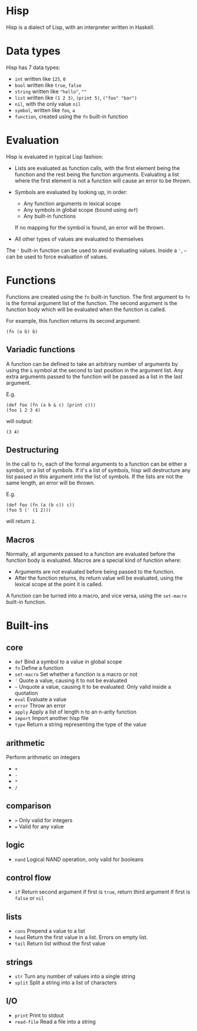 # Hisp

Hisp is a dialect of Lisp, with an interpreter written in Haskell.

# Data types
Hisp has 7 data types:

- `int` written like `125`, `0`
- `bool` written like `true`, `false`
- `string` written like `"hello"`, `""`
- `list` written like `(1 2 3)`, `(print 5)`, `("foo" "bar")`
- `nil`, with the only value `nil`
- `symbol`, written like `foo`, `a`
- `function`, created using the `fn` built-in function

# Evaluation
Hisp is evaluated in typical Lisp fashion:
- Lists are evaluated as function calls, with the first element being the function and the rest being the function arguments.
Evaluating a list where the first element is not a function will cause an error to be thrown.
- Symbols are evaluated by looking up, in order:
    - Any function arguments in lexical scope
    - Any symbols in global scope (bound using `def`)
    - Any built-in functions

    If no mapping for the symbol is found, an error will be thrown.
- All other types of values are evaluated to themselves

The `'` built-in function can be used to avoid evaluating values. Inside a `'`, `~` can be used to force evaluation of values.

# Functions

Functions are created using the `fn` built-in function. The first argument to `fn` is the formal argument list of the function.
The second argument is the function body which will be evaluated when the function is called.

For example, this function returns its second argument: 
```
(fn (a b) b)
```

## Variadic functions

A function can be defined to take an arbitrary number of arguments by using the `&` symbol at the second to last position in the argument list.
Any extra arguments passed to the function will be passed as a list in the last argument.

E.g. 

```
(def foo (fn (a b & c) (print c)))
(foo 1 2 3 4)
```

will output:
```
(3 4)
```

## Destructuring

In the call to `fn`, each of the formal arguments to a function can be either a symbol, or a list of symbols. If it's a list of symbols, hisp will destructure any list passed in this argument into the list of symbols. If the lists are not the same length, an error will be thrown.

E.g.
```
(def foo (fn (a (b c)) c))
(foo 5 (' (1 2)))
```

will return `2`.

## Macros

Normally, all arguments passed to a function are evaluated before the function body is evaluated.
Macros are a special kind of function where:
- Arguments are not evaluated before being passed to the function.
- After the function returns, its return value will be evaluated, using the lexical scope at the point it is called.

A function can be turned into a macro, and vice versa, using the `set-macro` built-in function.


# Built-ins

## core
- `def` Bind a symbol to a value in global scope
- `fn` Define a function
- `set-macro` Set whether a function is a macro or not
- `'` Quote a value, causing it to not be evaluated
- `~` Unquote a value, causing it to be evaluated. Only valid inside a quotation
- `eval` Evaluate a value
- `error` Throw an error
- `apply` Apply a list of length n to an n-arity function
- `import` Import another hisp file 
- `type` Return a string representing the type of the value

## arithmetic
Perform arithmetic on integers

- `+`
- `-`
- `*`
- `/`

## comparison
- `>` Only valid for integers
- `=` Valid for any value

## logic
- `nand` Logical NAND operation, only valid for booleans

## control flow
- `if` Return second argument if first is `true`, return third argument if first is `false` or `nil`

## lists
- `cons` Prepend a value to a list
- `head` Return the first value in a list. Errors on empty list.
- `tail` Return list without the first value

## strings
- `str` Turn any number of values into a single string
- `split` Split a string into a list of characters

## I/O
- `print` Print to stdout
- `read-file` Read a file into a string